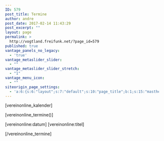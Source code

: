 ```yaml
---
ID: 579
post_title: Termine
author: andre
post_date: 2017-02-14 11:43:29
post_excerpt: ""
layout: page
permalink: >
  http://vogtland.freifunk.net/?page_id=579
published: true
vantage_panels_no_legacy:
  - 'true'
vantage_metaslider_slider:
  - ""
vantage_metaslider_slider_stretch:
  - "1"
vantage_menu_icon:
  - ""
siteorigin_page_settings:
  - 'a:6:{s:6:"layout";s:7:"default";s:10:"page_title";b:1;s:15:"masthead_margin";b:1;s:13:"footer_margin";b:1;s:13:"hide_masthead";b:0;s:19:"hide_footer_widgets";b:0;}'
---
```

[vereinonline_kalender]

[vereinonline_termine()]

[vereinonline:datum]
[vereinonline:titel]

[/vereinonline_termine]